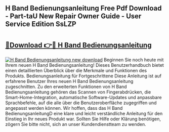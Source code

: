 ## H Band Bedienungsanleitung Free Pdf Download - Part-taU New Repair Owner Guide - User Service Edition SsLZP

# <h2><a href="http://df1qqli.blite.top/?on=H+Band+Bedienungsanleitung">🔗Download 👉🔴 H Band Bedienungsanleitung</a></h2>

[![H Band Bedienungsanleitung new download](https://i.imgur.com/lujVjoI.png)](http://df1qqli.blite.top/?on=H+Band+Bedienungsanleitung)
Beginnen Sie noch heute mit Ihrem neuen H Band Bedienungsanleitung! Dieses Benutzerhandbuch bietet einen detaillierten Überblick über die Merkmale und Funktionen des Produkts. Bedienungsanleitung für Fortgeschrittene Diese Anleitung ist auf erfahrene Benutzer Ihres neuen H Band Bedienungsanleitung zugeschnitten. Zu den erweiterten Funktionen von H Band Bedienungsanleitung gehören das Scannen von Fingerabdrücken, die Smart-Home-Integration, automatische Software-Updates und anpassbare Sprachbefehle, auf die alle über die Benutzeroberfläche zugegriffen und angepasst werden können. Wir hoffen, dass das H Band BedienungsanleitungD eine klare und leicht verständliche Anleitung für den Einstieg in Ihr neues Produkt war. Sollten Sie Hilfe oder Klärung benötigen, zögern Sie bitte nicht, sich an unser Kundendienstteam zu wenden.
